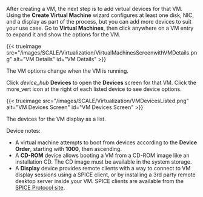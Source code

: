 &NewLine;

After creating a VM, the next step is to add virtual devices for that VM.
Using the **Create Virtual Machine** wizard configures at least one disk, NIC, and a display as part of the process, but you can add more devices to suit your use case.
Go to **Virtual Machines**, then click anywhere on a VM entry to expand it and show the options for the VM.

{{< trueimage src="/images/SCALE/Virtualization/VirtualMachinesScreenwithVMDetails.png" alt="VM Details" id="VM Details" >}}

The VM options change when the VM is running.

Click <i class="material-icons" aria-hidden="true" title="Devices">device_hub</i> **Devices** to open the **Devices** screen for that VM.
Click the <span class="material-icons">more_vert</span> icon at the right of each listed device to see device options.

{{< trueimage src="/images/SCALE/Virtualization/VMDevicesListed.png" alt="VM Devices Screen" id="VM Devices Screen" >}}

The devices for the VM display as a list.

Device notes:
* A virtual machine attempts to boot from devices according to the **Device Order**, starting with **1000**, then ascending.
* A **CD-ROM** device allows booting a VM from a CD-ROM image like an installation CD.
  The CD image must be available in the system storage.
* A **Display** device provides remote clients with a way to connect to VM display sessions using a SPICE client, or by installing a 3rd party remote desktop server inside your VM.
  SPICE clients are available from the [SPICE Protocol site](https://www.spice-space.org/).
